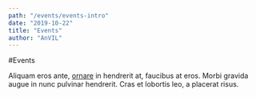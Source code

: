 ```yaml
---
path: "/events/events-intro"
date: "2019-10-22"
title: "Events"
author: "AnVIL"
---
```


#Events

Aliquam eros ante, [ornare](/news) in hendrerit at, faucibus at eros. Morbi gravida augue in nunc pulvinar hendrerit. Cras et lobortis leo, a placerat risus.
